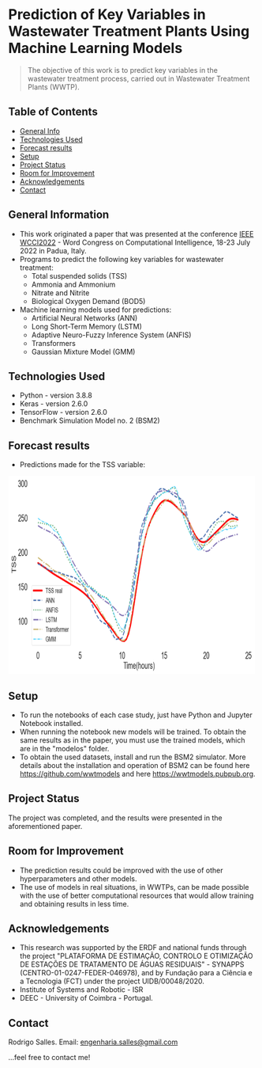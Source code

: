 # Prediction of Key Variables in Wastewater Treatment Plants Using Machine Learning Models
> The objective of this work is to predict key variables in the wastewater treatment process, carried out in Wastewater Treatment Plants (WWTP).


## Table of Contents
* [General Info](#general-information)
* [Technologies Used](#technologies-used)
* [Forecast results](#Forecast-results)
* [Setup](#setup)
* [Project Status](#project-status)
* [Room for Improvement](#room-for-improvement)
* [Acknowledgements](#acknowledgements)
* [Contact](#contact)
<!-- * [License](#license) -->


## General Information
* This work originated a paper that was presented at the conference [IEEE WCCI2022](https://wcci2022.org/) - Word Congress on Computational Intelligence, 18-23 July 2022 in Padua, Italy.
* Programs to predict the following key variables for wastewater treatment:
  * Total suspended solids (TSS)
  * Ammonia and Ammonium
  * Nitrate and Nitrite
  * Biological Oxygen Demand (BOD5)
* Machine learning models used for predictions:
  * Artificial Neural Networks (ANN)
  * Long Short-Term Memory (LSTM)
  * Adaptive Neuro-Fuzzy Inference System (ANFIS)
  * Transformers
  * Gaussian Mixture Model (GMM)
<!-- You don't have to answer all the questions - just the ones relevant to your project. -->


## Technologies Used
- Python - version 3.8.8
- Keras - version 2.6.0
- TensorFlow - version 2.6.0
- Benchmark Simulation Model no. 2 (BSM2)


## Forecast results
* Predictions made for the TSS variable: 

<img src="Figures/f2.png"  width="500" height="400">
<!-- If you have screenshots you'd like to share, include them here. -->


## Setup
* To run the notebooks of each case study, just have Python and Jupyter Notebook installed.
* When running the notebook new models will be trained. To obtain the same results as in the paper, you must use the trained models, which are in the "modelos" folder.
* To obtain the used datasets, install and run the BSM2 simulator. More details about the installation and operation of BSM2 can be found here https://github.com/wwtmodels and here https://wwtmodels.pubpub.org.


## Project Status
The project was completed, and the results were presented in the aforementioned paper.


## Room for Improvement
* The prediction results could be improved with the use of other hyperparameters and other models.
* The use of models in real situations, in WWTPs, can be made possible with the use of better computational resources that would allow training and obtaining results in less time.


## Acknowledgements
* This research was supported by the ERDF and national funds through the project "PLATAFORMA DE ESTIMAÇÃO, CONTROLO E OTIMIZAÇÃO DE ESTAÇÕES DE TRATAMENTO DE ÁGUAS RESIDUAIS" - SYNAPPS (CENTRO-01-0247-FEDER-046978), and by Fundação para a Ciência e a Tecnologia (FCT) under the project UIDB/00048/2020.
* Institute of Systems and Robotic - ISR 
* DEEC - University of Coimbra - Portugal.



## Contact
Rodrigo Salles. Email: engenharia.salles@gmail.com 

...feel free to contact me!


<!-- Optional -->
<!-- ## License -->
<!-- This project is open source and available under the [... License](). -->

<!-- You don't have to include all sections - just the one's relevant to your project -->
